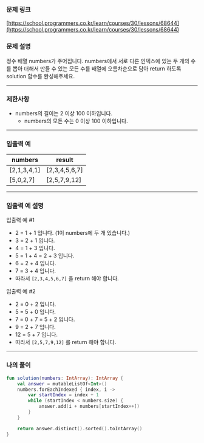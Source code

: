 ### 문제 링크

[https://school.programmers.co.kr/learn/courses/30/lessons/68644](https://school.programmers.co.kr/learn/courses/30/lessons/68644)

### **문제 설명**

정수 배열 numbers가 주어집니다. numbers에서 서로 다른 인덱스에 있는 두 개의 수를 뽑아 더해서 만들 수 있는 모든 수를 배열에 오름차순으로 담아 return 하도록 solution 함수를 완성해주세요.

---

### 제한사항

- numbers의 길이는 2 이상 100 이하입니다.
    - numbers의 모든 수는 0 이상 100 이하입니다.

---

### 입출력 예

| numbers | result |
| --- | --- |
| [2,1,3,4,1] | [2,3,4,5,6,7] |
| [5,0,2,7] | [2,5,7,9,12] |

---

### 입출력 예 설명

입출력 예 #1

- 2 = 1 + 1 입니다. (1이 numbers에 두 개 있습니다.)
- 3 = 2 + 1 입니다.
- 4 = 1 + 3 입니다.
- 5 = 1 + 4 = 2 + 3 입니다.
- 6 = 2 + 4 입니다.
- 7 = 3 + 4 입니다.
- 따라서 `[2,3,4,5,6,7]` 을 return 해야 합니다.

입출력 예 #2

- 2 = 0 + 2 입니다.
- 5 = 5 + 0 입니다.
- 7 = 0 + 7 = 5 + 2 입니다.
- 9 = 2 + 7 입니다.
- 12 = 5 + 7 입니다.
- 따라서 `[2,5,7,9,12]` 를 return 해야 합니다.

---

### 나의 풀이

```kotlin
fun solution(numbers: IntArray): IntArray {
    val answer = mutableListOf<Int>()
    numbers.forEachIndexed { index, i ->
        var startIndex = index + 1
        while (startIndex < numbers.size) {
            answer.add(i + numbers[startIndex++])
        }
    }

    return answer.distinct().sorted().toIntArray()
}
```
